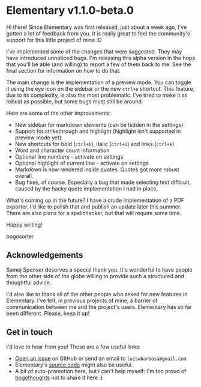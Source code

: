 # Elementary v1.1.0-beta.0

Hi there! Since Elementary was first released, just about a week ago, I've gotten a lot of feedback from you. It is really great to feel the community's support for this little project of mine :D

I've implemented some of the changes that were suggested. They may have introduced unnoticed bugs. I'm releasing this alpha version in the hope that you'll be able (and willing) to report a few of them back to me. See the final section for information on how to do that.

The main change is the implementation of a preview mode. You can toggle it using the eye icon on the sidebar or the new `ctrl+e` shortcut. This feature, due to its complexity, is also the most problematic. I've tried to make it as robust as possible, but some bugs must still be around.

Here are some of the other improvements:

- New sidebar for markdown elements (can be hidden in the settings)
- Support for strikethrough and highlight (highlight isn't supported in preview mode yet)
- New shortcuts for bold (`ctrl+b`), italic (`ctrl+i`) and links (`ctrl+k`)
- Word and character count information
- Optional line numbers - activate on settings
- Optional highlight of current line - activate on settings
- Markdown is now rendered inside quotes. Quotes got more robust overall.
- Bug fixes, of course. Especially a bug that made selecting text difficult, caused by the hacky quote implementation I had in place.

What's coming up in the future? I have a crude implementation of a PDF exporter. I'd like to polish that and publish an update later this summer. There are also plans for a spellchecker, but that will require some time.

Happy writing!

bogosorter



## Acknowledgements

Samej Spenser deserves a special thank you. It's wonderful to have people from the other side of the globe willing to provide such a structured and thoughtful advice.

I'd also like to thank all of the other people who asked for new features in Elementary. I've felt, in previous projects of mine, a barrier of communication between me and the project's users. Elementary has so far been different. Please, keep it up!



## Get in touch

I'd love to hear from you! These are a few useful links:

- [Open an issue](https://github.com/bogosorter/elementary/issues) on GitHub or send an email to `luiswbarbosa@gmail.com`.
- Elementary's [source code](https://github.com/bogosorter/elementary) might also be useful.
- A bit of auto-promotion here, but I can't help myself: I'm too proud of [bogothoughts](https://bogosorter.github.io/blog/) not to share it here :)
